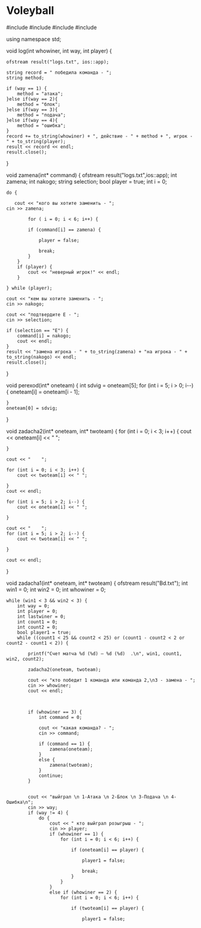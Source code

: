 # Voleyball
#include <iostream>
#include <fstream>
#include <string>
#include <clocale>


using namespace std;


void log(int whowiner, int  way, int  player) {
 
    ofstream result("logs.txt", ios::app);

    string record = " победила команда - ";
    string method;
    
    if (way == 1) {
        method = "атака";
    }else if(way == 2){
        method = "блок";
    }else if(way == 3){
        method = "подача";
    }else if(way == 4){
        method = "ошибка";
    }
    record += to_string(whowiner) + ", действие - " + method + ", игрок - " + to_string(player);
    result << record << endl;
    result.close();
       
}


void zamena(int* command) {
    ofstream result("logs.txt",ios::app);
    int zamena;
    int nakogo;
    string selection;
    bool player = true;
    int i = 0;
    
    do {

       cout << "кого вы хотите заменить - ";
    cin >> zamena;

            for ( i = 0; i < 6; i++) {

            if (command[i] == zamena) {

                player = false;

                break;
            }
        }
        if (player) {
            cout << "неверный игрок!" << endl;
        }

    } while (player);

    cout << "кем вы хотите заменить - ";
    cin >> nakogo;

    cout << "подтвердите E - ";
    cin >> selection;

    if (selection == "E") {
        command[i] = nakogo;
        cout << endl;
    }
    result << "замена игрока - " + to_string(zamena) + "на игрока - " + to_string(nakogo) << endl;
    result.close();
}



void perexod(int* oneteam) {
    int sdvig = oneteam[5];
    for (int i = 5; i > 0; i--) {
        oneteam[i] = oneteam[i - 1];

    }
    oneteam[0] = sdvig;


}


void zadacha2(int* oneteam, int* twoteam)
{
    for (int i = 0; i < 3; i++) {
        cout << oneteam[i] << " ";

    }

    cout << "    ";

    for (int i = 0; i < 3; i++) {
        cout << twoteam[i] << " ";

    }
    cout << endl;

    for (int i = 5; i > 2; i--) {
        cout << oneteam[i] << " ";

    }

    cout << "    ";
    for (int i = 5; i > 2; i--) {
        cout << twoteam[i] << " ";

    }

    cout << endl;

}

void zadacha1(int* oneteam, int* twoteam) {
    ofstream result("Bd.txt");
    int win1 = 0;
    int win2 = 0;
    int whowiner = 0;
    
    while (win1 < 3 && win2 < 3) {
        int way = 0;
        int player = 0;
        int lastwiner = 0;
        int count1 = 0;
        int count2 = 0;
        bool player1 = true;
        while ((count1 < 25 && count2 < 25) or (count1 - count2 < 2 or count2 - count1 < 2)) {

            printf("Счет матча %d (%d) – %d (%d)  .\n", win1, count1, win2, count2);

            zadacha2(oneteam, twoteam);

            cout << "кто победит 1 команда или команда 2,\n3 - замена - ";
            cin >> whowiner;
            cout << endl;



            if (whowiner == 3) {
                int command = 0;

                cout << "какая команда? - ";
                cin >> command;

                if (command == 1) {
                    zamena(oneteam);
                }
                else {
                    zamena(twoteam);
                }
                continue;
            }


            cout << "выйграл \n 1-Атака \n 2-Блок \n 3-Подача \n 4-Ошибка\n";
            cin >> way;
            if (way != 4) {
                do {
                    cout << " кто выйграл розыгрыш - ";
                    cin >> player;
                    if (whowiner == 1) {
                        for (int i = 0; i < 6; i++) {

                            if (oneteam[i] == player) {

                                player1 = false;

                                break;
                            }
                        }
                    }
                    else if (whowiner == 2) {
                        for (int i = 0; i < 6; i++) {

                            if (twoteam[i] == player) {

                                player1 = false;
